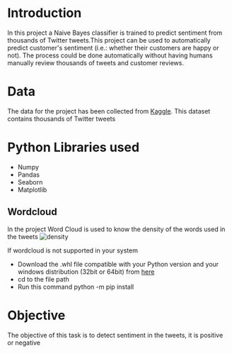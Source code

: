 # Introduction
In this project a Naive Bayes classifier is trained to predict sentiment from thousands of Twitter tweets.This project can be used to automatically predict customer's sentiment 
(i.e.: whether their customers are happy or not). The process could be done automatically without having humans manually review thousands of tweets and customer reviews. 

# Data
The data for the project has been collected from <a href="https://www.kaggle.com/arkhoshghalb/twitter-sentiment-analysis-hatred-speech"> Kaggle</a>. 
This dataset contains thousands of Twitter tweets

# Python Libraries used
- Numpy
- Pandas
- Seaborn
- Matplotlib

## Wordcloud
In the project Word Cloud is used to know the density of the words used in the tweets
![density](https://user-images.githubusercontent.com/52497119/87316737-c661cb80-c543-11ea-8f47-66c9dafd6d3f.png)

If wordcloud is not supported in your system 
- Download the .whl file compatible with your Python version and your windows distribution (32bit or 64bit) from <a href="https://www.lfd.uci.edu/~gohlke/pythonlibs/#wordcloud"> here </a>
- cd to the file path
- Run this command python -m pip install <filename>
  
# Objective
The objective of this task is to detect sentiment in the tweets, it is positive or negative
